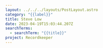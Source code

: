 ```yaml
---
layout: ../../../layouts/PostLayout.astro
category: "{{label}}"
title: Steve Low
date: 2023-04-19T15:03:44.207Z
searchTerms:
  - searchTerm: "{{title}}"
project: Recordkeeper
---
```

